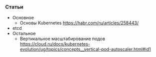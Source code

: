 
### Статьи

- Основное
    - Основы Kubernetes https://habr.com/ru/articles/258443/
- etcd
- Остальное
    - Вертикальное масштабирование подов https://cloud.ru/docs/kubernetes-evolution/ug/topics/concepts__vertical-pod-autoscaler.html#id1
